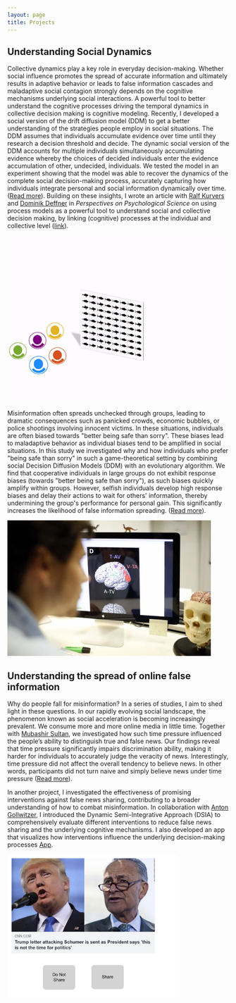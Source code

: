 ```yaml
---
layout: page
title: Projects
---
```



## Understanding Social Dynamics

Collective dynamics play a key role in everyday decision-making. Whether social influence promotes the spread of accurate information and ultimately results in adaptive behavior or leads to false information cascades and maladaptive social contagion strongly depends on the cognitive mechanisms underlying social interactions. A powerful tool to better understand the cognitive processes driving the temporal dynamics in collective decision making is cognitive modeling. Recently, I developed a social version of the drift diffusion model (DDM) to get a better understanding of the strategies people employ in social situations. The DDM assumes that individuals accumulate evidence over time until they research a decision threshold and decide. The dynamic social version of the DDM accounts for multiple individuals simultaneously accumulating evidence whereby the choices of decided individuals enter the evidence accumulation of other, undecided, individuals. We tested the model in an experiment showing that the model was able to recover the dynamics of the complete social decision-making process, accurately capturing how individuals integrate personal and social information dynamically over time. ([Read more](https://www.science.org/doi/10.1126/sciadv.abb0266)). Building on these insights, I wrote an article with [Ralf Kurvers](https://ralfkurvers.com/) and [Dominik Deffner](https://www.mpib-berlin.mpg.de/staff/dominik-deffner) in *Perspectives on Psychological Science* on using process models as a powerful tool to understand social and collective decision making, by linking (cognitive) processes at the individual and collective level ([link](https://journals.sagepub.com/doi/full/10.1177/17456916231186964)).

![sddm](/assets/img/sddm.gif)



Misinformation often spreads unchecked through groups, leading to dramatic consequences such as panicked crowds, economic bubbles, or police shootings involving innocent victims. In these situations, individuals are often biased towards "better being safe than sorry". These biases lead to maladaptive behavior as individual biases tend to be amplified in social situations. In this study we investigated why and how individuals who prefer "being safe than sorry" in such a game-theoretical setting by combining social Decision Diffusion Models (DDM) with an evolutionary algorithm. We find that cooperative individuals in large groups do not exhibit response biases (towards "better being safe than sorry"), as such biases quickly amplify within groups. However, selfish individuals develop high response biases and delay their actions to wait for others' information, thereby undermining the group's performance for personal gain. This significantly increases the likelihood of false information spreading. ([Read more](https://doi.org/10.1371/journal.pcbi.1010442)).


<img src="/assets/img/Alan_behind.webp" width="462px" height="308px" /> 

## Understanding the spread of online false information 

Why do people fall for misinformation? In a series of studies, I aim to shed light in these questions.
In our rapidly evolving social landscape, the phenomenon known as social acceleration is becoming increasingly prevalent. We consume more and more online media in little time. Together with [Mubashir Sultan](https://www.mpib-berlin.mpg.de/person/mubashir-sultan/419405), we investigated how such time pressure influenced the people’s ability to distinguish true and false news. Our findings reveal that time pressure significantly impairs discrimination ability, making it harder for individuals to accurately judge the veracity of news. Interestingly, time pressure did not affect the overall tendency to believe news. In other words, participants did not turn naive and simply believe news under time pressure ([Read more](https://www.nature.com/articles/s41598-022-26209-8)).   

In another project, I investigated the effectiveness of promising interventions against false news sharing, contributing to a broader understanding of how to combat misinformation. In collaboration with [Anton Gollwitzer](https://www.antongollwitzer.org/), I introduced the Dynamic Semi-Integrative Approach (DSIA) to comprehensively evaluate different interventions to reduce false news sharing and the underlying cognitive mechanisms. I also developed an app that visualizes how interventions influence the underlying decision-making processes [App](https://alan-tump.shinyapps.io/DSIA/).  



<img src="/assets/img/news.png" width="384px" height="325px" /> 


<!---
Link to DSUA and shiny missing. Add Nina, Kiri and Ilse.
-->